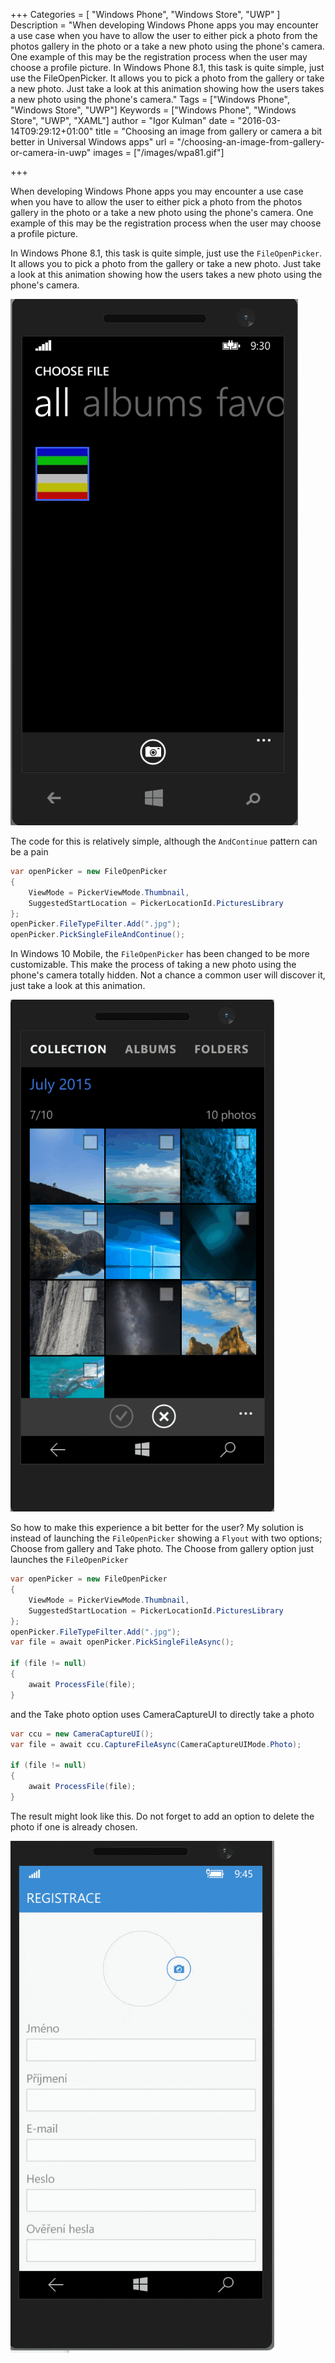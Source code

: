 +++
Categories = [ "Windows Phone", "Windows Store", "UWP" ]
Description = "When developing Windows Phone apps you may encounter a use case when you have to allow the user to either pick a photo from the photos gallery in the photo or a take a new photo using the phone's camera. One example of this may be the registration process when the user may choose a profile picture. In Windows Phone 8.1, this task is quite simple, just use the FileOpenPicker. It allows you to pick a photo from the gallery or take a new photo. Just take a look at this animation showing how the users takes a new photo using the phone's camera."
Tags = ["Windows Phone", "Windows Store", "UWP"]
Keywords = ["Windows Phone", "Windows Store", "UWP", "XAML"]
author = "Igor Kulman"
date = "2016-03-14T09:29:12+01:00"
title = "Choosing an image from gallery or camera a bit better in Universal Windows apps"
url = "/choosing-an-image-from-gallery-or-camera-in-uwp"
images = ["/images/wpa81.gif"]

+++

When developing Windows Phone apps you may encounter a use case when you have to allow the user to either pick a photo from the photos gallery in the photo or a take a new photo using the phone's camera. One example of this may be the registration process when the user may choose a profile picture.

In Windows Phone 8.1, this task is quite simple, just use the `FileOpenPicker`. It allows you to pick a photo from the gallery or take a new photo. Just take a look at this animation showing how the users takes a new photo using the phone's camera.

![FileOpenPicker in Windows Phone 8.1](wpa81.gif)

<!--more-->

The code for this is relatively simple, although the `AndContinue` pattern can be a pain

```csharp
var openPicker = new FileOpenPicker
{
    ViewMode = PickerViewMode.Thumbnail,
    SuggestedStartLocation = PickerLocationId.PicturesLibrary
};
openPicker.FileTypeFilter.Add(".jpg");
openPicker.PickSingleFileAndContinue();
```

In Windows 10 Mobile, the `FileOpenPicker` has been changed to be more customizable. This make the process of  taking a new photo using the phone's camera totally hidden. Not a chance a common user will discover it, just take a look at this animation.

![Gallery picker](uwp.gif)

So how to make this experience a bit better for the user? My solution is instead of launching the `FileOpenPicker` showing a `Flyout` with two options; Choose from gallery and Take photo. The Choose from gallery option just launches the `FileOpenPicker`

```csharp
var openPicker = new FileOpenPicker
{
    ViewMode = PickerViewMode.Thumbnail,
    SuggestedStartLocation = PickerLocationId.PicturesLibrary
};
openPicker.FileTypeFilter.Add(".jpg");
var file = await openPicker.PickSingleFileAsync();

if (file != null)
{
    await ProcessFile(file);
}
```

and the Take photo option uses CameraCaptureUI to directly take a photo

```csharp
var ccu = new CameraCaptureUI();
var file = await ccu.CaptureFileAsync(CameraCaptureUIMode.Photo);

if (file != null)
{
    await ProcessFile(file);
} 
```

The result might look like this. Do not forget to add an option to delete the photo if one is already chosen.

![Avatar picker](uwp2.gif)
